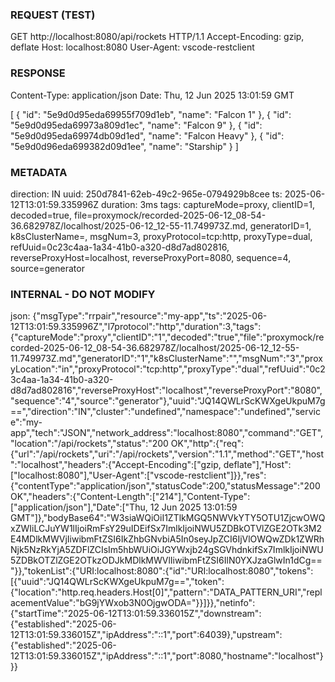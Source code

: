 ### REQUEST (TEST) ###
GET http://localhost:8080/api/rockets HTTP/1.1
Accept-Encoding: gzip\, deflate
Host: localhost:8080
User-Agent: vscode-restclient


### RESPONSE ###
Content-Type: application/json
Date: Thu\, 12 Jun 2025 13:01:59 GMT

[
  {
    "id": "5e9d0d95eda69955f709d1eb",
    "name": "Falcon 1"
  },
  {
    "id": "5e9d0d95eda69973a809d1ec",
    "name": "Falcon 9"
  },
  {
    "id": "5e9d0d95eda69974db09d1ed",
    "name": "Falcon Heavy"
  },
  {
    "id": "5e9d0d96eda699382d09d1ee",
    "name": "Starship"
  }
]


### METADATA ###
direction: IN
uuid: 250d7841-62eb-49c2-965e-0794929b8cee
ts: 2025-06-12T13:01:59.335996Z
duration: 3ms
tags: captureMode=proxy, clientID=1, decoded=true, file=proxymock/recorded-2025-06-12_08-54-36.682978Z/localhost/2025-06-12_12-55-11.749973Z.md, generatorID=1, k8sClusterName=, msgNum=3, proxyProtocol=tcp:http, proxyType=dual, refUuid=0c23c4aa-1a34-41b0-a320-d8d7ad802816, reverseProxyHost=localhost, reverseProxyPort=8080, sequence=4, source=generator

### INTERNAL - DO NOT MODIFY ###
json: {"msgType":"rrpair","resource":"my-app","ts":"2025-06-12T13:01:59.335996Z","l7protocol":"http","duration":3,"tags":{"captureMode":"proxy","clientID":"1","decoded":"true","file":"proxymock/recorded-2025-06-12_08-54-36.682978Z/localhost/2025-06-12_12-55-11.749973Z.md","generatorID":"1","k8sClusterName":"","msgNum":"3","proxyLocation":"in","proxyProtocol":"tcp:http","proxyType":"dual","refUuid":"0c23c4aa-1a34-41b0-a320-d8d7ad802816","reverseProxyHost":"localhost","reverseProxyPort":"8080","sequence":"4","source":"generator"},"uuid":"JQ14QWLrScKWXgeUkpuM7g==","direction":"IN","cluster":"undefined","namespace":"undefined","service":"my-app","tech":"JSON","network_address":"localhost:8080","command":"GET","location":"/api/rockets","status":"200 OK","http":{"req":{"url":"/api/rockets","uri":"/api/rockets","version":"1.1","method":"GET","host":"localhost","headers":{"Accept-Encoding":["gzip, deflate"],"Host":["localhost:8080"],"User-Agent":["vscode-restclient"]}},"res":{"contentType":"application/json","statusCode":200,"statusMessage":"200 OK","headers":{"Content-Length":["214"],"Content-Type":["application/json"],"Date":["Thu, 12 Jun 2025 13:01:59 GMT"]},"bodyBase64":"W3siaWQiOiI1ZTlkMGQ5NWVkYTY5OTU1ZjcwOWQxZWIiLCJuYW1lIjoiRmFsY29uIDEifSx7ImlkIjoiNWU5ZDBkOTVlZGE2OTk3M2E4MDlkMWVjIiwibmFtZSI6IkZhbGNvbiA5In0seyJpZCI6IjVlOWQwZDk1ZWRhNjk5NzRkYjA5ZDFlZCIsIm5hbWUiOiJGYWxjb24gSGVhdnkifSx7ImlkIjoiNWU5ZDBkOTZlZGE2OTkzODJkMDlkMWVlIiwibmFtZSI6IlN0YXJzaGlwIn1dCg=="}},"tokenList":{"URI:localhost:8080":{"id":"URI:localhost:8080","tokens":[{"uuid":"JQ14QWLrScKWXgeUkpuM7g==","token":{"location":"http.req.headers.Host[0]","pattern":"DATA_PATTERN_URI","replacementValue":"bG9jYWxob3N0OjgwODA="}}]}},"netinfo":{"startTime":"2025-06-12T13:01:59.336015Z","downstream":{"established":"2025-06-12T13:01:59.336015Z","ipAddress":"::1","port":64039},"upstream":{"established":"2025-06-12T13:01:59.336015Z","ipAddress":"::1","port":8080,"hostname":"localhost"}}}
